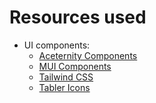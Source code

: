 # Resources used
- UI components: 
    - [Aceternity Components](https://ui.aceternity.com/)
    - [MUI Components](https://mui.com/material-ui/all-components/)
    - [Tailwind CSS](https://tailwindcss.com/docs/installation/using-vite)
    - [Tabler Icons](https://tabler.io/icons)